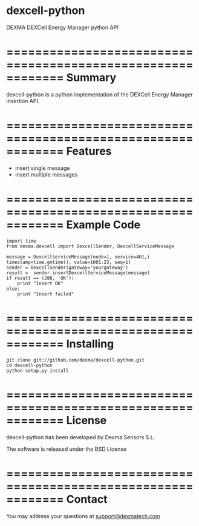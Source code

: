 dexcell-python
==============

DEXMA DEXCell Energy Manager python API

============================================================
Summary
============================================================

dexcell-python is a python implementation of the DEXCell Energy
Manager insertion API.

============================================================
Features
============================================================

* insert single message
* insert multiple messages

============================================================
Example Code
============================================================
	import time
	from dexma.dexcell import DexcellSender, DexcellServiceMessage
	
	message = DexcellServiceMessage(node=1, service=401,i timestamp=time.gmtime(), value=1001.23, seq=1)
	sender = DexcellSender(gateway='yourgateway')
	result =  sender.insertDexcellServiceMessage(message)
	if result == (200, 'OK'):
		print "Insert OK"
	else:
		print "Insert failed"


============================================================
Installing
============================================================

	git clone git://github.com/dexma/dexcell-python.git
	cd dexcell-python
	python setup.py install

============================================================
License
============================================================

dexcell-python has been developed by Dexma Sensors S.L.

The software is released under the BSD License

============================================================
Contact
============================================================

You may address your questions at support@dexmatech.com 
